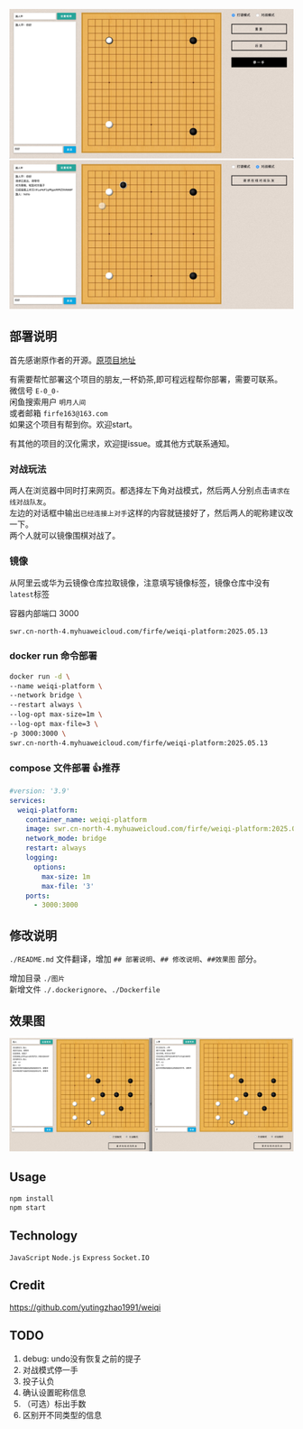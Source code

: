 ![preview1](doc/preview1.jpg) ![preview2](doc/preview2.jpg)


## 部署说明

首先感谢原作者的开源。[原项目地址](https://github.com/IreneZhou/Weiqi-Platform)


有需要帮忙部署这个项目的朋友,一杯奶茶,即可程远程帮你部署，需要可联系。  
微信号 `E-0_0-`  
闲鱼搜索用户 `明月人间`  
或者邮箱 `firfe163@163.com`  
如果这个项目有帮到你。欢迎start。

有其他的项目的汉化需求，欢迎提issue。或其他方式联系通知。

### 对战玩法

两人在浏览器中同时打来网页。都选择左下角对战模式，然后两人分别点击`请求在线对战队友`。  
左边的对话框中输出`已经连接上对手`这样的内容就链接好了，然后两人的昵称建议改一下。  
两个人就可以镜像围棋对战了。

### 镜像

从阿里云或华为云镜像仓库拉取镜像，注意填写镜像标签，镜像仓库中没有`latest`标签

容器内部端口 3000

```bash
swr.cn-north-4.myhuaweicloud.com/firfe/weiqi-platform:2025.05.13
```

### docker run 命令部署

```bash
docker run -d \
--name weiqi-platform \
--network bridge \
--restart always \
--log-opt max-size=1m \
--log-opt max-file=3 \
-p 3000:3000 \
swr.cn-north-4.myhuaweicloud.com/firfe/weiqi-platform:2025.05.13
```
### compose 文件部署 👍推荐

```yaml
#version: '3.9'
services:
  weiqi-platform:
    container_name: weiqi-platform
    image: swr.cn-north-4.myhuaweicloud.com/firfe/weiqi-platform:2025.05.13
    network_mode: bridge
    restart: always
    logging:
      options:
        max-size: 1m
        max-file: '3'
    ports:
      - 3000:3000
```

## 修改说明

`./README.md` 文件翻译，增加 `## 部署说明`、`## 修改说明`、`##效果图` 部分。

增加目录 `./图片`  
新增文件 `./.dockerignore`、`./Dockerfile`

## 效果图

![效果图](图片/效果图.png)

## Usage

```
npm install
npm start
```



## Technology

`JavaScript`  `Node.js`  `Express`  `Socket.IO`



## Credit

https://github.com/yutingzhao1991/weiqi 



## TODO

1.  debug: undo没有恢复之前的提子
2.  对战模式停一手
2.  投子认负
3.  确认设置昵称信息
4.  （可选）标出手数
5.  区别开不同类型的信息